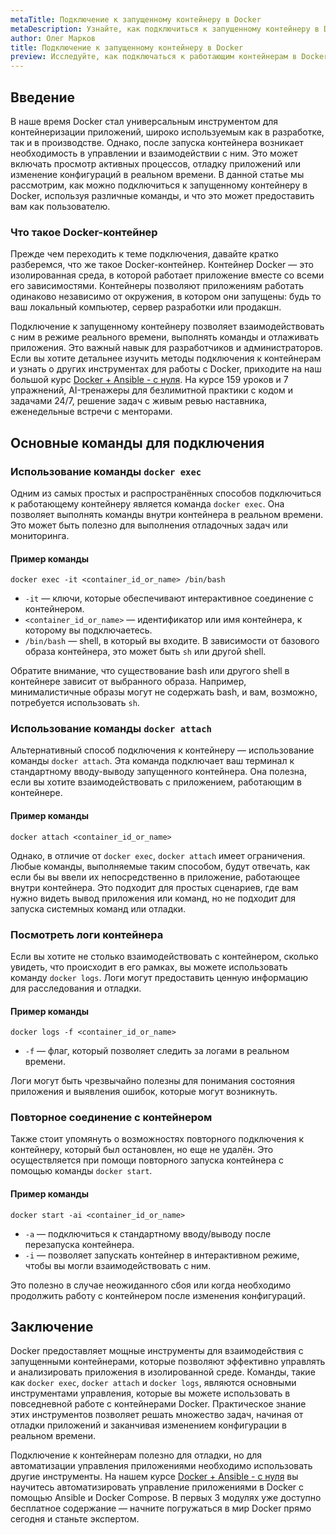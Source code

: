 ```yaml
---
metaTitle: Подключение к запущенному контейнеру в Docker
metaDescription: Узнайте, как подключиться к запущенному контейнеру в Docker - изучите команды для взаимодействия с контейнерами и исследуйте их особенности с примерами
author: Олег Марков
title: Подключение к запущенному контейнеру в Docker
preview: Исследуйте, как подключаться к работающим контейнерам в Docker. Доступные команды и примеры помогут управлять контейнерами эффективно и легко взаимодействовать с ними
---
```


## Введение

В наше время Docker стал универсальным инструментом для контейнеризации приложений, широко используемым как в разработке, так и в производстве. Однако, после запуска контейнера возникает необходимость в управлении и взаимодействии с ним. Это может включать просмотр активных процессов, отладку приложений или изменение конфигураций в реальном времени. В данной статье мы рассмотрим, как можно подключиться к запущенному контейнеру в Docker, используя различные команды, и что это может предоставить вам как пользователю.

### Что такое Docker-контейнер

Прежде чем переходить к теме подключения, давайте кратко разберемся, что же такое Docker-контейнер. Контейнер Docker — это изолированная среда, в которой работает приложение вместе со всеми его зависимостями. Контейнеры позволяют приложениям работать одинаково независимо от окружения, в котором они запущены: будь то ваш локальный компьютер, сервер разработки или продакшн.

Подключение к запущенному контейнеру позволяет взаимодействовать с ним в режиме реального времени, выполнять команды и отлаживать приложения. Это важный навык для разработчиков и администраторов. Если вы хотите детальнее изучить методы подключения к контейнерам и узнать о других инструментах для работы с Docker, приходите на наш большой курс [Docker + Ansible - с нуля](https://purpleschool.ru/course/docker?utm_source=knowledgebase&utm_medium=text&utm_campaign=Podklyuchenie_k_zapuschennomu_konteyneru_v_Docker). На курсе 159 уроков и 7 упражнений, AI-тренажеры для безлимитной практики с кодом и задачами 24/7, решение задач с живым ревью наставника, еженедельные встречи с менторами.

## Основные команды для подключения

### Использование команды `docker exec`

Одним из самых простых и распространённых способов подключиться к работающему контейнеру является команда `docker exec`. Она позволяет выполнять команды внутри контейнера в реальном времени. Это может быть полезно для выполнения отладочных задач или мониторинга.

#### Пример команды

```
docker exec -it <container_id_or_name> /bin/bash
```

- `-it` — ключи, которые обеспечивают интерактивное соединение с контейнером.
- `<container_id_or_name>` — идентификатор или имя контейнера, к которому вы подключаетесь.
- `/bin/bash` — shell, в который вы входите. В зависимости от базового образа контейнера, это может быть `sh` или другой shell.

Обратите внимание, что существование bash или другого shell в контейнере зависит от выбранного образа. Например, минималистичные образы могут не содержать bash, и вам, возможно, потребуется использовать `sh`.

### Использование команды `docker attach`

Альтернативный способ подключения к контейнеру — использование команды `docker attach`. Эта команда подключает ваш терминал к стандартному вводу-выводу запущенного контейнера. Она полезна, если вы хотите взаимодействовать с приложением, работающим в контейнере. 

#### Пример команды

```
docker attach <container_id_or_name>
```

Однако, в отличие от `docker exec`, `docker attach` имеет ограничения. Любые команды, выполняемые таким способом, будут отвечать, как если бы вы ввели их непосредственно в приложение, работающее внутри контейнера. Это подходит для простых сценариев, где вам нужно видеть вывод приложения или команд, но не подходит для запуска системных команд или отладки.

### Посмотреть логи контейнера

Если вы хотите не столько взаимодействовать с контейнером, сколько увидеть, что происходит в его рамках, вы можете использовать команду `docker logs`. Логи могут предоставить ценную информацию для расследования и отладки.

#### Пример команды

```
docker logs -f <container_id_or_name>
```

- `-f` — флаг, который позволяет следить за логами в реальном времени.

Логи могут быть чрезвычайно полезны для понимания состояния приложения и выявления ошибок, которые могут возникнуть.

### Повторное соединение с контейнером

Также стоит упомянуть о возможностях повторного подключения к контейнеру, который был остановлен, но еще не удалён. Это осуществляется при помощи повторного запуска контейнера с помощью команды `docker start`.

#### Пример команды

```
docker start -ai <container_id_or_name>
```

- `-a` — подключиться к стандартному вводу/выводу после перезапуска контейнера.
- `-i` — позволяет запускать контейнер в интерактивном режиме, чтобы вы могли взаимодействовать с ним.

Это полезно в случае неожиданного сбоя или когда необходимо продолжить работу с контейнером после изменения конфигураций.

## Заключение

Docker предоставляет мощные инструменты для взаимодействия с запущенными контейнерами, которые позволяют эффективно управлять и анализировать приложения в изолированной среде. Команды, такие как `docker exec`, `docker attach` и `docker logs`, являются основными инструментами управления, которые вы можете использовать в повседневной работе с контейнерами Docker. Практическое знание этих инструментов позволяет решать множество задач, начиная от отладки приложений и заканчивая изменением конфигурации в реальном времени.

Подключение к контейнерам полезно для отладки, но для автоматизации управления приложениями необходимо использовать другие инструменты. На нашем курсе [Docker + Ansible - с нуля](https://purpleschool.ru/course/docker?utm_source=knowledgebase&utm_medium=text&utm_campaign=Podklyuchenie_k_zapuschennomu_konteyneru_v_Docker) вы научитесь автоматизировать управление приложениями в Docker с помощью Ansible и Docker Compose. В первых 3 модулях уже доступно бесплатное содержание — начните погружаться в мир Docker прямо сегодня и станьте экспертом.
